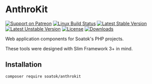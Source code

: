 # AnthroKit

[![Support on Patreon](https://img.shields.io/endpoint.svg?url=https%3A%2F%2Fshieldsio-patreon.herokuapp.com%2Fsoatok&style=flat)](https://patreon.com/soatok)
[![Linux Build Status](https://travis-ci.org/soatok/anthrokit.svg?branch=master)](https://travis-ci.org/soatok/anthrokit)
[![Latest Stable Version](https://poser.pugx.org/soatok/anthrokit/v/stable)](https://packagist.org/packages/soatok/anthrokit)
[![Latest Unstable Version](https://poser.pugx.org/soatok/anthrokit/v/unstable)](https://packagist.org/packages/soatok/anthrokit)
[![License](https://poser.pugx.org/soatok/anthrokit/license)](https://packagist.org/packages/soatok/anthrokit)
[![Downloads](https://img.shields.io/packagist/dt/soatok/anthrokit.svg)](https://packagist.org/packages/soatok/anthrokit)

Web application components for Soatok's PHP projects.
 
These tools were designed with Slim Framework 3+ in mind.

## Installation

```
composer require soatok/anthrokit
```
